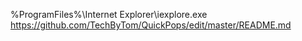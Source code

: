 %ProgramFiles%\Internet Explorer\iexplore.exe https://github.com/TechByTom/QuickPops/edit/master/README.md
